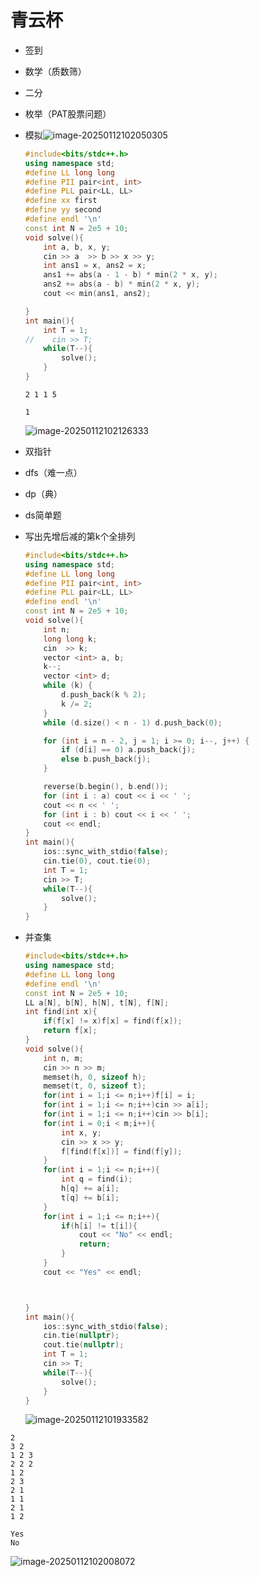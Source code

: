 # 青云杯

- 签到
- 数学（质数筛）
- 二分
- 枚举（PAT股票问题）
- 模拟![image-20250112102050305](C:\Users\HP\AppData\Roaming\Typora\typora-user-images\image-20250112102050305.png)

  ```cpp
  #include<bits/stdc++.h>
  using namespace std;
  #define LL long long
  #define PII pair<int, int>
  #define PLL pair<LL, LL>
  #define xx first
  #define yy second
  #define endl '\n'
  const int N = 2e5 + 10;
  void solve(){
      int a, b, x, y;
      cin >> a  >> b >> x >> y;
      int ans1 = x, ans2 = x;
      ans1 += abs(a - 1 - b) * min(2 * x, y);
      ans2 += abs(a - b) * min(2 * x, y);
      cout << min(ans1, ans2);
  
  }
  int main(){
      int T = 1;
  //    cin >> T;
      while(T--){
          solve();
      }
  }
  ```

  ```
  2 1 1 5
  ```

  ```
  1
  ```

  ![image-20250112102126333](C:\Users\HP\AppData\Roaming\Typora\typora-user-images\image-20250112102126333.png)
- 双指针
- dfs（难一点）
- dp（典）
- ds简单题
- 写出先增后减的第k个全排列

  ```cpp
  #include<bits/stdc++.h>
  using namespace std;
  #define LL long long
  #define PII pair<int, int>
  #define PLL pair<LL, LL>
  #define endl '\n'
  const int N = 2e5 + 10;
  void solve(){
      int n;
      long long k;
      cin  >> k;
      vector <int> a, b;
      k--;
      vector <int> d;
      while (k) {
          d.push_back(k % 2);
          k /= 2;
      }
      while (d.size() < n - 1) d.push_back(0);
  
      for (int i = n - 2, j = 1; i >= 0; i--, j++) {
          if (d[i] == 0) a.push_back(j);
          else b.push_back(j);
      }
  
      reverse(b.begin(), b.end());
      for (int i : a) cout << i << ' ';
      cout << n << ' ';
      for (int i : b) cout << i << ' ';
      cout << endl;
  }
  int main(){
      ios::sync_with_stdio(false);
      cin.tie(0), cout.tie(0);
      int T = 1;
      cin >> T;
      while(T--){
          solve();
      }
  }
  ```
  
- 并查集

  ```cpp
  #include<bits/stdc++.h>
  using namespace std;
  #define LL long long
  #define endl '\n'
  const int N = 2e5 + 10;
  LL a[N], b[N], h[N], t[N], f[N];
  int find(int x){
      if(f[x] != x)f[x] = find(f[x]);
      return f[x];
  }
  void solve(){
      int n, m;
      cin >> n >> m;
      memset(h, 0, sizeof h);
      memset(t, 0, sizeof t);
      for(int i = 1;i <= n;i++)f[i] = i;
      for(int i = 1;i <= n;i++)cin >> a[i];
      for(int i = 1;i <= n;i++)cin >> b[i];
      for(int i = 0;i < m;i++){
          int x, y;
          cin >> x >> y;
          f[find(f[x])] = find(f[y]);
      }
      for(int i = 1;i <= n;i++){
          int q = find(i);
          h[q] += a[i];
          t[q] += b[i];
      }
      for(int i = 1;i <= n;i++){
          if(h[i] != t[i]){
              cout << "No" << endl;
              return;
          }
      }
      cout << "Yes" << endl;
  
  
  
  }
  int main(){
      ios::sync_with_stdio(false);
      cin.tie(nullptr);
      cout.tie(nullptr);
      int T = 1;
      cin >> T;
      while(T--){
          solve();
      }
  }
  ```

  ![image-20250112101933582](C:\Users\HP\AppData\Roaming\Typora\typora-user-images\image-20250112101933582.png)

```
2
3 2
1 2 3
2 2 2
1 2
2 3
2 1
1 1
2 1
1 2
```

```
Yes
No
```

![image-20250112102008072](C:\Users\HP\AppData\Roaming\Typora\typora-user-images\image-20250112102008072.png)